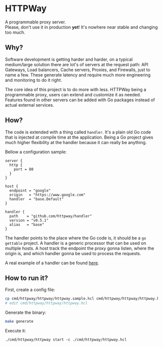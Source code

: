 # HTTPWay
A programmable proxy server.  
Please, don't use it in production **yet**! It's nowhere near stable and changing too much.

## Why?
Software development is getting harder and harder, on a typical medium/large solution there are lot's of servers at the request path: API Gateways, Load balancers, Cache servers, Proxies, and Firewalls, just to name a few. These generate latency and require much more engineering and monitoring to do it right.

The core idea of this project is to do more with less. HTTPWay being a programmable proxy, users can extend and customize it as needed. Features found in other servers can be added with Go packages instead of actual external services.

## How?
The code is extended with a thing called `handler`. It's a plain old Go code that is injected at compile time at the application. Being a Go project gives much higher flexibility at the handler because it can really be anything.

Bellow a configuration sample:
```hcl
server {
  http {
    port = 80
  }
}

host {
  endpoint = "google"
  origin   = "https://www.google.com"
  handler  = "base.Default"
}

handler {
  path    = "github.com/httpway/handler"
  version = "v0.5.1"
  alias   = "base"
}
```

The handler points to the place where the Go code is, it should be a `go gettable` project. A handler is a generic processor that can be used on multiple hosts. A host track the endpoint the proxy gonna listen, where the origin is, and which handler gonna be used to process the requests.

A real example of a handler can be found [here](https://github.com/httpway/handler).

## How to run it?
First, create a config file:
```bash
cp cmd/httpway/httpway/httpway.sample.hcl cmd/httpway/httpway/httpway.hcl
# edit cmd/httpway/httpway/httpway.hcl
```

Generate the binary:
```bash
make generate
```

Execute it:
```
./cmd/httpway/httpway start -c ./cmd/httpway/httpway.hcl
```
